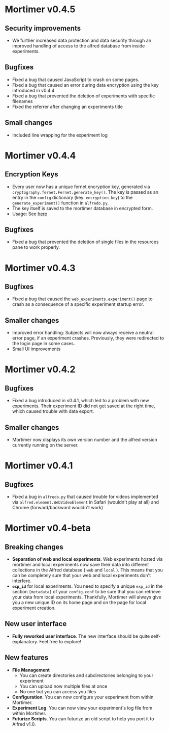 # Mortimer v0.4.5

## Security improvements

* We further increased data protection and data security through an improved handling of access to the alfred database from inside experiments.

## Bugfixes

* Fixed a bug that caused JavaScript to crash on some pages.
* Fixed a bug that caused an error during data encryption using the key introduced in v0.4.4
* Fixed a bug that prevented the deletion of experiments with specific filenames 
* Fixed the referrer after changing an experiments title

## Small changes

* Included line wrapping for the experiment log

# Mortimer v0.4.4

## Encryption Keys

* Every user now has a unique fernet encryption key, generated via `cryptography.fernet.Fernet.generate_key()`. The key is passed as an entry in the `config` dictionary (key: `encryption_key`) to the `generate_experiment()` function in `alfredo.py`. 
* The key itself is saved to the mortimer database in encrypted form.
* Usage: See [here](https://github.com/ctreffe/alfred/releases/tag/v1.0.6)

## Bugfixes

* Fixed a bug that prevented the deletion of single files in the resources pane to work properly.

# Mortimer v0.4.3

## Bugfixes

* Fixed a bug that caused the `web_experiments.experiment()` page to crash as a consequence of a specific experiment startup error.

## Smaller changes

* Improved error handling: Subjects will now always receive a neutral error page, if an experiment crashes. Previously, they were redirected to the login page in some cases.
* Small UI improvements

# Mortimer v0.4.2

## Bugfixes

* Fixed a bug introduced in v0.4.1, which led to a problem with new experiments. Their experiment ID did not get saved at the right time, which caused trouble with data export.

## Smaller changes

* Mortimer now displays its own version number and the alfred version currently running on the server.

# Mortimer v0.4.1

## Bugfixes

* Fixed a bug in `alfredo.py` that caused trouble for videos implemented via `alfred.element.WebVideoElement` in Safari (wouldn't play at all) and Chrome (forward/backward wouldn't work)

# Mortimer v0.4-beta

## Breaking changes

* **Separation of web and local experiments**. Web experiments hosted via mortimer and local experiments now save their data into different collections in the Alfred database ( `web` and `local` ). This means that you can be completely sure that your web and local experiments don't interfere.
* **`exp_id`** for local experiments. You need to specify a unique `exp_id` in the section `[metadata]` of your `config.conf` to be sure that you can retrieve your data from local experiments. Thankfully, Mortimer will always give you a new unique ID on its home page and on the page for local experiment creation.

## New user interface

* **Fully reworked user interface**. The new interface should be quite self-explanatory. Feel free to explore!

## New features

* **File Management**
    - You can create directories and subdirectories belonging to your experiment
    - You can upload now multiple files at once
    - No one but you can access you files
* **Configuration**. You can now configure your experiment from within Mortimer.
* **Experiment Log**. You can now view your experiment's log file from within Mortimer.
* **Futurize Scripts**. You can futurize an old script to help you port it to Alfred v1.0.

